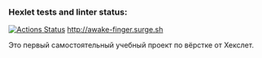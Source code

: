 ### Hexlet tests and linter status:
[![Actions Status](https://github.com/irisla/layout-designer-project-lvl1/workflows/hexlet-check/badge.svg)](https://github.com/irisla/layout-designer-project-lvl1/actions)
http://awake-finger.surge.sh

Это первый самостоятельный учебный проект по вёрстке от Хекслет.

